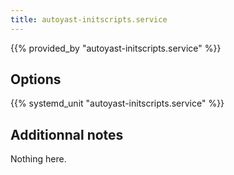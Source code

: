 ```yaml
---
title: autoyast-initscripts.service
---
```


{{% provided_by "autoyast-initscripts.service" %}}

## Options

{{% systemd_unit "autoyast-initscripts.service" %}}

## Additionnal notes

Nothing here.